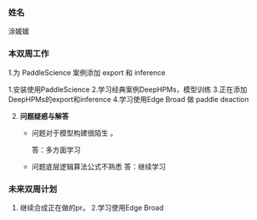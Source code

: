 ### 姓名
涂媛媛
### 本双周工作

1.为 PaddleScience 案例添加 export 和 inference
 
   1.安装使用PaddleScience
   2.学习经典案例DeepHPMs，模型训练
   3.正在添加DeepHPMs的export和inference
   4.学习使用Edge Broad  做 paddle deaction

2. **问题疑惑与解答**

   - 问题对于模型构建很陌生 。

     答：多方面学习

   - 问题底层逻辑算法公式不熟悉
     答：继续学习

### 未来双周计划

1. 继续合成正在做的pr。
2.学习使用Edge Broad




